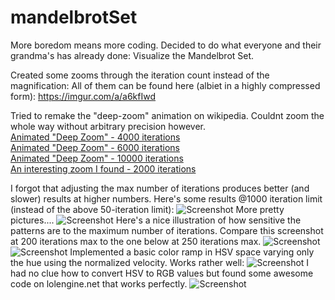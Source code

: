# mandelbrotSet

More boredom means more coding. Decided to do what everyone and their grandma's has already done: Visualize the Mandelbrot Set. 

Created some zooms through the iteration count instead of the magnification:
All of them can be found here (albiet in a highly compressed form): https://imgur.com/a/a6kfIwd

Tried to remake the "deep-zoom" animation on wikipedia. Couldnt zoom the whole way without arbitrary precision however.  
[Animated "Deep Zoom" - 4000 iterations](https://i.imgur.com/QVky6WX.mp4)  
[Animated "Deep Zoom" - 6000 iterations](https://i.imgur.com/Kk3XzEy.mp4)  
[Animated "Deep Zoom" - 10000 iterations](https://i.imgur.com/r4sd6Wv.mp4)  
[An interesting zoom I found - 2000 iterations](https://i.imgur.com/jc0Xrsx.mp4)  

I forgot that adjusting the max number of iterations produces better (and slower) results at higher numbers. 
Here's some results @1000 iteration limit (instead of the above 50-iteration limit):
![Screenshot](https://i.imgur.com/ihgfHYO.png)
More pretty pictures....
![Screenshot](https://i.imgur.com/lah8sKX.png)
Here's a nice illustration of how sensitive the patterns are to the maximum number of iterations. 
Compare this screenshot at 200 iterations max to the one below at 250 iterations max.
![Screenshot](https://i.imgur.com/Zjo5xDg.png)
![Screenshot](https://i.imgur.com/gTjPZN8.png)
Implemented a basic color ramp in HSV space varying only the hue using the normalized velocity. Works rather well:
![Screenshot](https://i.imgur.com/Wa1MHxC.png)
I had no clue how to convert HSV to RGB values but found some awesome code on lolengine.net that works perfectly.
![Screenshot](https://image.ibb.co/nnOvtU/mandelbrot_colorscheme_hsvramp2.png)
